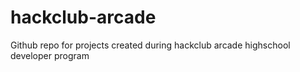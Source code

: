 # hackclub-arcade
Github repo for projects created during hackclub arcade highschool developer program
